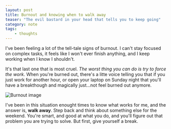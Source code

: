 ```yaml
---
layout: post
title: Burnout and knowing when to walk away
teaser: "The evil bastard in your head that tells you to keep going"
category: note
tags:
    - thoughts
---
```

I've been feeling a lot of the tell-tale signs of burnout. I can't stay focused on complex tasks, it feels like I won't ever finish anything, and I keep working when I know I shouldn't.

It's that last one that is most cruel. _The worst thing you can do is try to force the work_. When you're burned out, there's a litte voice telling you that if you just work for another hour, or open your laptop on Sunday night that you'll have a breakthough and magically just...not feel burned out anymore.

![Burnout image](https://s3.amazonaws.com/static.levimcg.com/notes/scribble-brain-transparent.png)

I've been in this situation enought times to know what works for me, and the answer is, **walk away**. Step back and think about something else for the weekend. You're smart, and good at what you do, and you'll figure out that problem you are trying to solve. But first, give yourself a break.